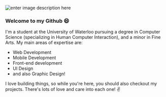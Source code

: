 ![enter image description here](https://media.giphy.com/media/T1Z2qu7qbij68O9Qwf/giphy.gif)
### Welcome to my Github 😄

I'm a student at the University of Waterloo pursuing a degree in Computer Science (specializing in Human Computer Interaction), and a minor in Fine Arts. My main areas of expertise are:

 - Web Development
 - Mobile Development
 - Front-end development
 - UI Design
 - and also Graphic Design!

I love building things, so while you're here, you should also checkout my projects. There's lots of love and care into each one! ✌️
